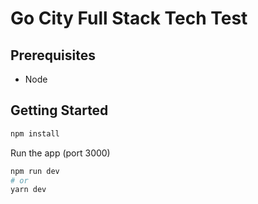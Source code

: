 # Go City Full Stack Tech Test

## Prerequisites
- Node

## Getting Started
```bash
npm install 
```
Run the app (port 3000)
```bash
npm run dev
# or
yarn dev
```